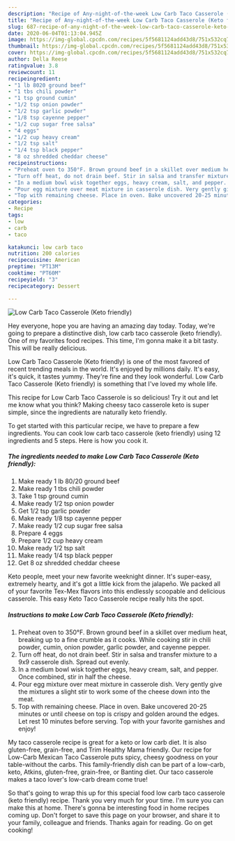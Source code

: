 ```yaml
---
description: "Recipe of Any-night-of-the-week Low Carb Taco Casserole (Keto friendly)"
title: "Recipe of Any-night-of-the-week Low Carb Taco Casserole (Keto friendly)"
slug: 687-recipe-of-any-night-of-the-week-low-carb-taco-casserole-keto-friendly
date: 2020-06-04T01:13:04.945Z
image: https://img-global.cpcdn.com/recipes/5f5681124add43d8/751x532cq70/low-carb-taco-casserole-keto-friendly-recipe-main-photo.jpg
thumbnail: https://img-global.cpcdn.com/recipes/5f5681124add43d8/751x532cq70/low-carb-taco-casserole-keto-friendly-recipe-main-photo.jpg
cover: https://img-global.cpcdn.com/recipes/5f5681124add43d8/751x532cq70/low-carb-taco-casserole-keto-friendly-recipe-main-photo.jpg
author: Della Reese
ratingvalue: 3.8
reviewcount: 11
recipeingredient:
- "1 lb 8020 ground beef"
- "1 tbs chili powder"
- "1 tsp ground cumin"
- "1/2 tsp onion powder"
- "1/2 tsp garlic powder"
- "1/8 tsp cayenne pepper"
- "1/2 cup sugar free salsa"
- "4 eggs"
- "1/2 cup heavy cream"
- "1/2 tsp salt"
- "1/4 tsp black pepper"
- "8 oz shredded cheddar cheese"
recipeinstructions:
- "Preheat oven to 350°F. Brown ground beef in a skillet over medium heat, breaking up to a fine crumble as it cooks. While cooking stir in chili powder, cumin, onion powder, garlic powder, and cayenne pepper."
- "Turn off heat, do not drain beef. Stir in salsa and transfer mixture to a 9x9 casserole dish. Spread out evenly."
- "In a medium bowl wisk together eggs, heavy cream, salt, and pepper. Once combined, stir in half the cheese."
- "Pour egg mixture over meat mixture in casserole dish. Very gently give the mixtures a slight stir to work some of the cheese down into the meat."
- "Top with remaining cheese. Place in oven. Bake uncovered 20-25 minutes or until cheese on top is crispy and golden around the edges. Let rest 10 minutes before serving. Top with your favorite garnishes and enjoy!"
categories:
- Recipe
tags:
- low
- carb
- taco

katakunci: low carb taco 
nutrition: 200 calories
recipecuisine: American
preptime: "PT13M"
cooktime: "PT60M"
recipeyield: "3"
recipecategory: Dessert

---
```



![Low Carb Taco Casserole (Keto friendly)](https://img-global.cpcdn.com/recipes/5f5681124add43d8/751x532cq70/low-carb-taco-casserole-keto-friendly-recipe-main-photo.jpg)

Hey everyone, hope you are having an amazing day today. Today, we're going to prepare a distinctive dish, low carb taco casserole (keto friendly). One of my favorites food recipes. This time, I'm gonna make it a bit tasty. This will be really delicious.

Low Carb Taco Casserole (Keto friendly) is one of the most favored of recent trending meals in the world. It's enjoyed by millions daily. It's easy, it's quick, it tastes yummy. They're fine and they look wonderful. Low Carb Taco Casserole (Keto friendly) is something that I've loved my whole life.

This recipe for Low Carb Taco Casserole is so delicious! Try it out and let me know what you think? Making cheesy taco casserole keto is super simple, since the ingredients are naturally keto friendly.


To get started with this particular recipe, we have to prepare a few ingredients. You can cook low carb taco casserole (keto friendly) using 12 ingredients and 5 steps. Here is how you cook it.

<!--inarticleads1-->

##### The ingredients needed to make Low Carb Taco Casserole (Keto friendly):

1. Make ready 1 lb 80/20 ground beef
1. Make ready 1 tbs chili powder
1. Take 1 tsp ground cumin
1. Make ready 1/2 tsp onion powder
1. Get 1/2 tsp garlic powder
1. Make ready 1/8 tsp cayenne pepper
1. Make ready 1/2 cup sugar free salsa
1. Prepare 4 eggs
1. Prepare 1/2 cup heavy cream
1. Make ready 1/2 tsp salt
1. Make ready 1/4 tsp black pepper
1. Get 8 oz shredded cheddar cheese


Keto people, meet your new favorite weeknight dinner. It&#39;s super-easy, extremely hearty, and it&#39;s got a little kick from the jalapeño. We packed all of your favorite Tex-Mex flavors into this endlessly scoopable and delicious casserole. This easy Keto Taco Casserole recipe really hits the spot. 

<!--inarticleads2-->

##### Instructions to make Low Carb Taco Casserole (Keto friendly):

1. Preheat oven to 350°F. Brown ground beef in a skillet over medium heat, breaking up to a fine crumble as it cooks. While cooking stir in chili powder, cumin, onion powder, garlic powder, and cayenne pepper.
1. Turn off heat, do not drain beef. Stir in salsa and transfer mixture to a 9x9 casserole dish. Spread out evenly.
1. In a medium bowl wisk together eggs, heavy cream, salt, and pepper. Once combined, stir in half the cheese.
1. Pour egg mixture over meat mixture in casserole dish. Very gently give the mixtures a slight stir to work some of the cheese down into the meat.
1. Top with remaining cheese. Place in oven. Bake uncovered 20-25 minutes or until cheese on top is crispy and golden around the edges. Let rest 10 minutes before serving. Top with your favorite garnishes and enjoy!


My taco casserole recipe is great for a keto or low carb diet. It is also gluten-free, grain-free, and Trim Healthy Mama friendly. Our recipe for Low-Carb Mexican Taco Casserole puts spicy, cheesy goodness on your table-without the carbs. This family-friendly dish can be part of a low-carb, keto, Atkins, gluten-free, grain-free, or Banting diet. Our taco casserole makes a taco lover&#39;s low-carb dream come true! 

So that's going to wrap this up for this special food low carb taco casserole (keto friendly) recipe. Thank you very much for your time. I'm sure you can make this at home. There's gonna be interesting food in home recipes coming up. Don't forget to save this page on your browser, and share it to your family, colleague and friends. Thanks again for reading. Go on get cooking!
